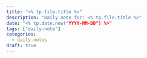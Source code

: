 ```yaml
---
title: "<% tp.file.title %>"
description: "Daily note for: <% tp.file.title %>"
date: "<% tp.date.now("YYYY-MM-DD") %>"
tags: ["daily-note"]
categories:
  - daily-notes
draft: true
---
```

